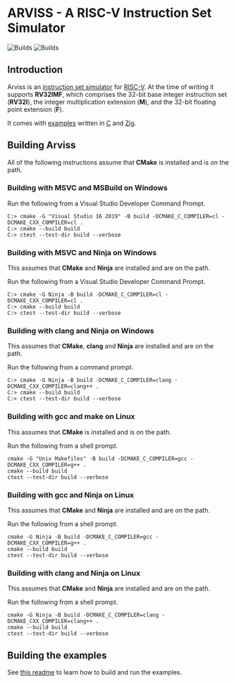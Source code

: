 # ARVISS - A RISC-V Instruction Set Simulator

![Builds](https://github.com/badlydrawnrod/arviss/actions/workflows/cmake.yml/badge.svg)
![Builds](https://github.com/badlydrawnrod/arviss/actions/workflows/examples.yml/badge.svg)

## Introduction

Arviss is an [instruction set simulator](https://en.wikipedia.org/wiki/Instruction_set_simulator)
for [RISC-V](https://en.wikipedia.org/wiki/RISC-V). At the time of writing it supports **RV32IMF**, which comprises the
32-bit base integer instruction set (**RV32I**), the integer multiplication extension (**M**), and the 32-bit floating
point extension (**F**).

It comes with [examples]((examples/README.md)) written in [C](https://en.wikipedia.org/wiki/C_(programming_language))
and
[Zig](https://en.wikipedia.org/wiki/Zig_(programming_language)).

## Building Arviss

All of the following instructions assume that **CMake** is installed and is on the path.

### Building with MSVC and MSBuild on Windows

Run the following from a Visual Studio Developer Command Prompt.

```
C:> cmake -G "Visual Studio 16 2019" -B build -DCMAKE_C_COMPILER=cl -DCMAKE_CXX_COMPILER=cl .
C:> cmake --build build
C:> ctest --test-dir build --verbose
```

### Building with MSVC and Ninja on Windows

This assumes that **CMake** and **Ninja** are installed and are on the path.

Run the following from a Visual Studio Developer Command Prompt.

```
C:> cmake -G Ninja -B build -DCMAKE_C_COMPILER=cl -DCMAKE_CXX_COMPILER=cl .
C:> cmake --build build
C:> ctest --test-dir build --verbose
```

### Building with clang and Ninja on Windows

This assumes that **CMake**, **clang** and **Ninja** are installed and are on the path.

Run the following from a command prompt.

```
C:> cmake -G Ninja -B build -DCMAKE_C_COMPILER=clang -DCMAKE_CXX_COMPILER=clang++ .
C:> cmake --build build
C:> ctest --test-dir build --verbose
```

### Building with gcc and make on Linux

This assumes that **CMake** is installed and is on the path.

Run the following from a shell prompt.

```shell
cmake -G "Unix Makefiles" -B build -DCMAKE_C_COMPILER=gcc -DCMAKE_CXX_COMPILER=g++ .
cmake --build build
ctest --test-dir build --verbose
```

### Building with gcc and Ninja on Linux

This assumes that **CMake** and **Ninja** are installed and are on the path.

Run the following from a shell prompt.

```shell
cmake -G Ninja -B build -DCMAKE_C_COMPILER=gcc -DCMAKE_CXX_COMPILER=g++ .
cmake --build build
ctest --test-dir build --verbose
```

### Building with clang and Ninja on Linux

This assumes that **CMake** and **Ninja** are installed and are on the path.

Run the following from a shell prompt.

```shell
cmake -G Ninja -B build -DCMAKE_C_COMPILER=clang -DCMAKE_CXX_COMPILER=clang++ .
cmake --build build
ctest --test-dir build --verbose
```

## Building the examples

See [this readme](examples/README.md) to learn how to build and run the examples.
